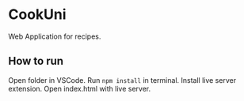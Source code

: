 # CookUni

Web Application for recipes.

## How to run

Open folder in VSCode.
Run `npm install` in terminal.
Install live server extension.
Open index.html with live server.